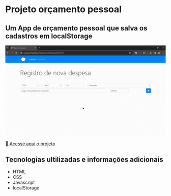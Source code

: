 # Projeto orçamento pessoal

## Um App de orçamento pessoal que salva os cadastros em localStorage

<img src="img/gif.gif" alt="visualização no pc">

<a href="https://joselucas77.github.io/AppOcamentoPessoal/">🔗 Acesse aqui o projeto</a>

## Tecnologias ultilizadas e informações adicionais

- HTML
- CSS
- Javascript
- localStorage

